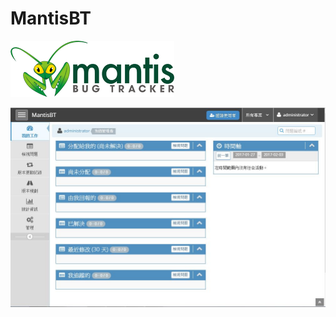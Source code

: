 # MantisBT
![image](https://raw.githubusercontent.com/yoyo82725/MantisBT/master/mantis_logo_262x90.png)

![image](https://raw.githubusercontent.com/yoyo82725/MantisBT/master/mantisbt.JPG)
